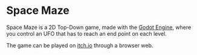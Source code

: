 # Space Maze

Space Maze is a 2D Top-Down game, made with the [Godot Engine](https://godotengine.org/), where you control an UFO that has to reach an end point on each level.

The game can be played on [itch.io](https://simone-starace.itch.io/space-maze) through a browser web.
